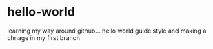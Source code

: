 # hello-world
learning my way around github...  hello world guide style
and making a chnage in my first branch
